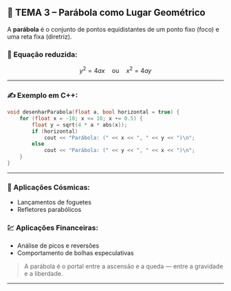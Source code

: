 ## 🧭 TEMA 3 – Parábola como Lugar Geométrico

A **parábola** é o conjunto de pontos equidistantes de um ponto fixo (foco) e uma reta fixa (diretriz).

### 📐 Equação reduzida:

$$
y^2 = 4ax \quad \text{ou} \quad x^2 = 4ay
$$

---

### ✍️ Exemplo em C++:

```cpp
void desenharParabola(float a, bool horizontal = true) {
    for (float x = -10; x <= 10; x += 0.5) {
        float y = sqrt(4 * a * abs(x));
        if (horizontal)
            cout << "Parábola: (" << x << ", " << y << ")\n";
        else
            cout << "Parábola: (" << y << ", " << x << ")\n";
    }
}
```

---

### 🌌 Aplicações Cósmicas:

* Lançamentos de foguetes
* Refletores parabólicos

### 💹 Aplicações Financeiras:

* Análise de picos e reversões
* Comportamento de bolhas especulativas

> A parábola é o portal entre a ascensão e a queda — entre a gravidade e a liberdade.

---
